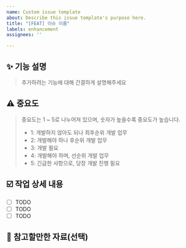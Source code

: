 ```yaml
---
name: Custom issue template
about: Describe this issue template's purpose here.
title: "[FEAT] 이슈 이름"
labels: enhancement
assignees: ''

---
```


## ✨ 기능 설명
> 추가하려는 기능에 대해 간결하게 설명해주세요

## ⚠️ 중요도
> 중요도는 1 ~ 5로 나누어져 있으며, 숫자가 높을수록 중요도가 높습니다. 
>- 1: 개발하지 않아도 되나 최후순위 개발 업무
>- 2: 개발해야 하나 후순위 개발 업무 
>- 3: 개발 필요 
>- 4: 개발해야 하며, 선순위 개발 업무
>- 5: 긴급한 사항으로, 당장 개발 진행 필요


## ☑️ 작업 상세 내용
- [ ] TODO
- [ ] TODO
- [ ] TODO

## 📎 참고할만한 자료(선택)
